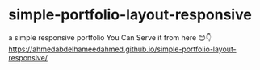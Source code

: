 # simple-portfolio-layout-responsive
a simple responsive portfolio
You Can Serve it from here 😊👇
 https://ahmedabdelhameedahmed.github.io/simple-portfolio-layout-responsive/

